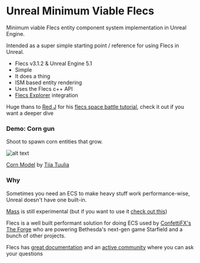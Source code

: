 # Unreal Minimum Viable Flecs
Minimum viable Flecs entity component system implementation in Unreal Engine.

Intended as a super simple starting point / reference for using Flecs in Unreal.


* Flecs v3.1.2 & Unreal Engine 5.1
* Simple
* It does a thing
* ISM based entity rendering
* Uses the Flecs c++ API
* [Flecs Explorer](https://github.com/flecs-hub/explorer) integration

Huge thans to [Red J](https://github.com/jtferson) for his [flecs space battle tutorial](https://jtferson.github.io/blog/quickstart_with_flecs_in_unreal_part_1/), check it out if you want a deeper dive
### Demo: Corn gun

Shoot to spawn corn entities that grow.

![alt text](demo.gif "Logo Title Text 1")

[Corn Model](https://sketchfab.com/3d-models/corn-corn-corn-10187bc37c9e42ef8770b28452ee7cd3) by [Tiia Tuulia
](https://sketchfab.com/tiiatuulia)


### Why

Sometimes you need an ECS to make heavy stuff work performance-wise, Unreal doesn't have one built-in.

[Mass](https://docs.unrealengine.com/5.1/en-US/mass-entity-in-unreal-engine/) is still experimental (but if you want to use it [check out this](https://github.com/Megafunk/MassSample))

Flecs is a well built performant solution for doing ECS used by [ConfettiFX's The Forge](https://github.com/ConfettiFX/The-Forge#release-153---october-5th-2022---steamdeck-support--app-life-cycle-changes--shader-byte-code-offline-generation--gtao-unit-test--improved-gradient-calculation-in-visibility-buffer--new-c-containers--reorg-tf-directory-structure--upgraded-to-newer-imgui--the-forge-blog) who are powering Bethesda's next-gen game Starfield and a bunch of other projects.

Flecs has [great documentation](https://www.flecs.dev/flecs/#/?id=getting-started) and an [active community](https://discord.gg/BEzP5Rgrrp) where you can ask your questions
